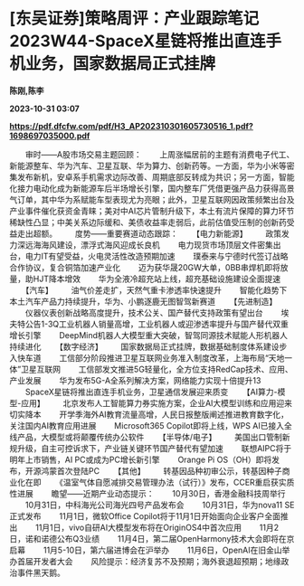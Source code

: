 # [东吴证券]策略周评：产业跟踪笔记2023W44-SpaceX星链将推出直连手机业务，国家数据局正式挂牌
**陈刚,陈李**

**2023-10-31 03:07**

**https://pdf.dfcfw.com/pdf/H3_AP202310301605730516_1.pdf?1698697035000.pdf**

　　审时——A股市场交易主题回顾： 　　上周涨幅居前的主题有消费电子代工、新能源整车、华为汽车、卫星互联、华为算力、创新药等。一方面，华为小米等密集发布新机，安卓系手机需求边际改善、周期底部反转成为共识；另一方面，智能化接力电动化成为新能源车后半场增长引擎，国内整车厂凭借更强产品力获得高景气订单，其中华为系赋能车型表现尤为亮眼；此外，卫星互联网因政策频繁出台及产业事件催化获资金青睐；美对中AI芯片管制升级下，本土有流片保障的算力环节稀缺性凸显；中美关系边际缓和、美债收益率走弱后，此前估值受压制的创新药受益走出超额。 　　度势——重要赛道动态跟踪： 　　【电力新能源】 　　政策发力深远海海风建设，漂浮式海风迎成长良机 　　电力现货市场顶层文件密集出台，电力IT有望受益，火电灵活性改造预期加速 　　璞泰来与宁德时代签订战略合作协议，复合铜箔加速产业化 　　迈为获华晟20GW大单，0BB串焊机即将放量，助HJT降本增效 　　华为全液冷超充站上线，超充基础设施建设全面提速 　　【汽车】 　　油气价差走扩，天然气重卡渗透率快速提升 　　智能化趋势下本土汽车产品力持续提升，华为、小鹏逐鹿无图智驾新赛道 　　【先进制造】 　　仪器仪表创新战略高度提升，技术公关、国产替代支持政策有望出台 　　埃夫特公告1-3Q工业机器人销量高增，工业机器人或迎渗透率提升与国产替代双重增长引擎 　　DeepMind机器人大模型重大突破，智驾同源技术赋能人形机器人持续进化 　　【数字经济】 　　国家数据局正式挂牌，数据基础制度体系建设步入快车道 　　工信部分阶段推进卫星互联网业务准入制度改革，上海布局“天地一体”卫星互联网 　　工信部发文推进5G轻量化，全方位支持RedCap技术、应用、产业发展 　　华为发布5G-A全系列解决方案，网络能力实现十倍提升13 　　SpaceX星链将推出直连手机业务，卫星通信发展迎来质变 　　【AI算力-模型-应用】 　　北京发布人工智能算力券实施方案，企业AI大模型训练和应用迎来切实降本 　　开学季海外AI教育流量高增，人民日报整版阐述推进教育数字化，关注国内AI教育应用进展 　　Microsoft365 Copilot即将上线，WPS AI已接入全线产品，大模型或将颠覆传统办公软件 　　【半导体/电子】 　　美国出口管制新规升级，自主可控诉求下，产业链关键环节国产替代有望加速 　　联想AIPC将于明年上市销售，AI PC或成为PC增长新引擎 　　Orange Pi OS（OH）即将发布，开源鸿蒙首次登陆PC 　　【其他】 　　转基因品种初审公示，转基因种子商业化在即 　　《温室气体自愿减排交易管理办法（试行）》发布，CCER重启获实质性进展 　　瞻望——近期产业动态提示： 　　10月30日，香港金融科技周举行 　　10月31日，中科海光公司海光四号产品发布会 　　10月31日，华为nova11 SE正式发布 　　11月1日，微软Office Copilot将于11月1日开始面向企业客户全面推出 　　11月1日，vivo自研AI大模型发布将在OriginOS4中首次应用 　　11月2日，诺和诺德公布Q3业绩 　　11月4日，第二届OpenHarmony技术大会即将在京启幕 　　11月5-10日，第六届进博会在沪举办 　　11月6日，OpenAI在旧金山举办首届开发者大会 　　风险提示：经济复苏不及预期；海外衰退超预期；地缘政治事件黑天鹅。